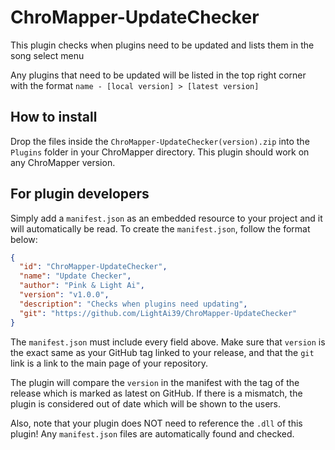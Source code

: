 # ChroMapper-UpdateChecker
This plugin checks when plugins need to be updated and lists them in the song select menu

Any plugins that need to be updated will be listed in the top right corner with the format `name - [local version] > [latest version]`

## How to install
Drop the files inside the `ChroMapper-UpdateChecker(version).zip` into the `Plugins` folder in your ChroMapper directory. This plugin should work on any ChroMapper version.

## For plugin developers
Simply add a `manifest.json` as an embedded resource to your project and it will automatically be read. To create the `manifest.json`, follow the format below:

```json
{
  "id": "ChroMapper-UpdateChecker",
  "name": "Update Checker",
  "author": "Pink & Light Ai",
  "version": "v1.0.0",
  "description": "Checks when plugins need updating",
  "git": "https://github.com/LightAi39/ChroMapper-UpdateChecker"
}
```
The `manifest.json` must include every field above. Make sure that `version` is the exact same as your GitHub tag linked to your release, and that the `git` link is a link to the main page of your repository.

The plugin will compare the `version` in the manifest with the tag of the release which is marked as latest on GitHub. If there is a mismatch, the plugin is considered out of date which will be shown to the users.

Also, note that your plugin does NOT need to reference the `.dll` of this plugin! Any `manifest.json` files are automatically found and checked.
